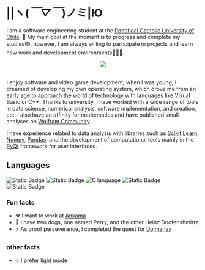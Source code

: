 # ||ヽ(*￣▽￣*)ノミ|Ю
I am a software engineering student at the [Pontifical Catholic University of Chile](https://www.uc.cl/en). 🎯 My main goal at the moment is to progress and complete my studies📚, however, I am always willing to participate in projects and learn new work and development environments👨🏻‍💻.


<div align="center"><img src="https://github-readme-stats.vercel.app/api?username=3rdPix&show_icons=true&theme=catppuccin_latte&rank_icon=github&hide=stars"></div>
<br>

I enjoy software and video game development; when I was young, I dreamed of developing my own operating system, which drove me from an early age to approach the world of technology with languages like Visual Basic or C++. Thanks to university, I have worked with a wide range of tools in data science, numerical analysis, software implementation, and creation, etc. I also have an affinity for mathematics and have published small analyses on [Wolfram Community](https://community.wolfram.com/groups/-/m/t/2569841).

I have experience related to data analysis with libraries such as [Scikit Learn](https://scikit-learn.org/stable/index.html), [Numpy](https://numpy.org/), [Pandas](https://pandas.pydata.org/), and the development of computational tools mainly in the [PyQt](https://www.qt.io/qt-for-python) framework for user interfaces.



## Languages
![Static Badge](https://img.shields.io/badge/Python%203-FCE36C?style=for-the-badge&logo=python&logoColor=326A99)
![Static Badge](https://img.shields.io/badge/Wolfram_Language-FE0000?style=for-the-badge&logo=wolfram&logoColor=white)
![C language](https://img.shields.io/badge/language-blue?style=for-the-badge&logo=c&logoColor=white&labelColor=darkblue)
![Static Badge](https://img.shields.io/badge/ruby_on_rails-red?style=for-the-badge&logo=ruby)
![Static Badge](https://img.shields.io/badge/Visual_Basic-cyan?style=for-the-badge&logo=visual%20studio%20code&logoColor=blue)

### Fun facts
* ⚒️ I want to work at [Ankama](https://www.ankama.com/en)
* 💬 I have two dogs, one named Perry, and the other Heinz Doofenshmirtz
* ⚡ As proof perseverance, I completed the quest for [Dolmanax](https://www.dofuspourlesnoobs.com/calendrier-de-lalmanax.html)
### other facts
* 💡 I prefer light mode
